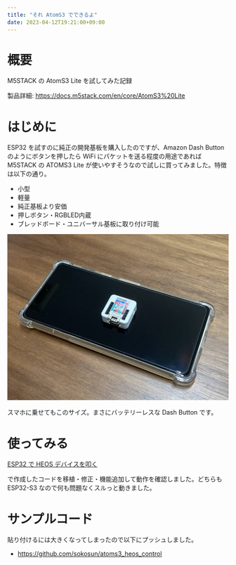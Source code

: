 ```yaml
---
title: "それ AtomS3 でできるよ"
date: 2023-04-12T19:21:00+09:00
---
```


# 概要

M5STACK の AtomS3 Lite を試してみた記録

製品詳細: <https://docs.m5stack.com/en/core/AtomS3%20Lite>

# はじめに

ESP32 を試すのに純正の開発基板を購入したのですが、Amazon Dash Button のようにボタンを押したら WiFi
にパケットを送る程度の用途であれば M5STACK の ATOMS3 Lite が使いやすそうなので試しに買ってみました。特徴は以下の通り。

  * 小型
  * 軽量
  * 純正基板より安価
  * 押しボタン・RGBLED内蔵
  * ブレッドボード・ユニバーサル基板に取り付け可能

![](../../media/714389489555996672_0.jpg)

スマホに乗せてもこのサイズ。まさにバッテリーレスな Dash Button です。

# 使ってみる

[ESP32 で HEOS デバイスを叩く](../712482392300027904/)

で作成したコードを移植・修正・機能追加して動作を確認しました。どちらも ESP32-S3 なので何も問題なくスルっと動きました。

# サンプルコード

貼り付けるには大きくなってしまったので以下にプッシュしました。

  * <https://github.com/sokosun/atoms3_heos_control>

